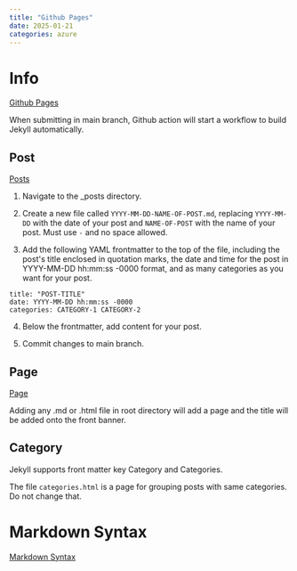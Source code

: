 ```yaml
---
title: "Github Pages"
date: 2025-01-21
categories: azure
---
```


# Info

[Github Pages](https://docs.github.com/en/pages/setting-up-a-github-pages-site-with-jekyll/about-github-pages-and-jekyll)

When submitting in main branch, Github action will start a workflow to build Jekyll automatically. 


## Post

[Posts](https://docs.github.com/en/pages/setting-up-a-github-pages-site-with-jekyll/adding-content-to-your-github-pages-site-using-jekyll#adding-a-new-post-to-your-site)
1. Navigate to the _posts directory.

2. Create a new file called ``YYYY-MM-DD-NAME-OF-POST.md``, replacing ``YYYY-MM-DD`` with the date of your post and ``NAME-OF-POST`` with the name of your post. Must use ``-`` and no space allowed.

3. Add the following YAML frontmatter to the top of the file, including the post's title enclosed in quotation marks, the date and time for the post in YYYY-MM-DD hh:mm:ss -0000 format, and as many categories as you want for your post.
```
title: "POST-TITLE"
date: YYYY-MM-DD hh:mm:ss -0000
categories: CATEGORY-1 CATEGORY-2
```

4. Below the frontmatter, add content for your post.

5. Commit changes to main branch.

## Page

[Page](https://docs.github.com/en/pages/setting-up-a-github-pages-site-with-jekyll/adding-content-to-your-github-pages-site-using-jekyll#adding-a-new-page-to-your-site)

Adding any .md or .html file in root directory will add a page and the title will be added onto the front banner. 

## Category

Jekyll supports front matter key Category and Categories. 

The file ``categories.html`` is a page for grouping posts with same categories. Do not change that.

# Markdown Syntax

[Markdown Syntax](https://www.markdownguide.org/basic-syntax/)


